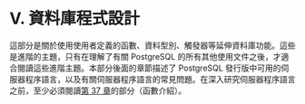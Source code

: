 # V. 資料庫程式設計

這部分是關於使用使用者定義的函數、資料型別、觸發器等延伸資料庫功能。這些是進階的主題，只有在理解了有關 PostgreSQL 的所有其他使用文件之後，才適合閱讀這些進階主題。本部分後面的章節描述了 PostgreSQL 發行版中可用的伺服器程序語言，以及有關伺服器程序語言的常見問題。在深入研究伺服器程序語言之前，至少必須閱讀[第 37 章](extending-sql/)的部分（函數介紹）。

